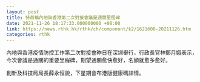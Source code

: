 ```yaml
---
layout: post
title: 特首稱內地與香港第二次對接會議是通關里程碑
date: 2021-11-26 18:17:33.000000000 +08:00
link: https://news.rthk.hk/rthk/ch/component/k2/1621600-20211126.htm
categories: rthk
---
```


內地與香港疫情防控工作第二次對接會昨日在深圳舉行，行政長官林鄭月娥表示，今次會議是通關的重要里程碑，期望通關愈快愈好，名額就愈多愈好。

創新及科技局局長薛永恒說，下星期會布港版健康碼詳情。
